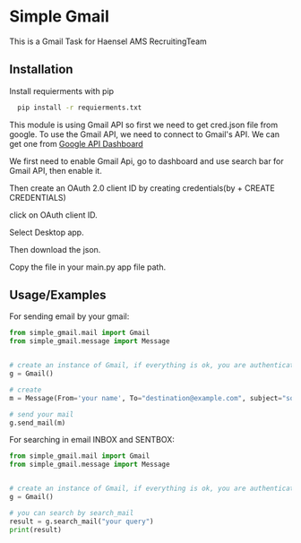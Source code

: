  
# Simple Gmail

This is a Gmail Task for Haensel AMS RecruitingTeam


## Installation

Install requierments with pip

```bash
  pip install -r requierments.txt
```

This module is using Gmail API so first we need to get cred.json file from google.
To use the Gmail API, we need to connect to Gmail's API. We can get one from [Google API Dashboard](https://console.developers.google.com/apis/dashboard)

We first need to enable Gmail Api, go to dashboard and use search bar for Gmail API, then enable it.

Then create an OAuth 2.0 client ID by creating credentials(by + CREATE CREDENTIALS)

click on OAuth client ID.

Select Desktop app.

Then download the json.

Copy the file in your main.py app file path.


## Usage/Examples


For sending email by your gmail:

```python
from simple_gmail.mail import Gmail
from simple_gmail.message import Message


# create an instance of Gmail, if everything is ok, you are authenticated here
g = Gmail()

# create 
m = Message(From='your name', To="destination@example.com", subject="some subject", body="some body", attachments=['/path/to/attachment1', '/path/to/attachment2'])

# send your mail
g.send_mail(m)

```

For searching in email INBOX and SENTBOX:

```python
from simple_gmail.mail import Gmail
from simple_gmail.message import Message


# create an instance of Gmail, if everything is ok, you are authenticated here
g = Gmail()

# you can search by search_mail
result = g.search_mail("your query")
print(result)
```
